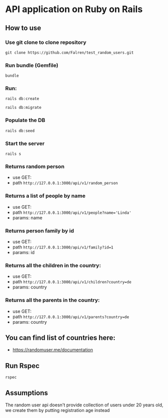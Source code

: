 # API application on Ruby on Rails

## How to use

### Use git clone to clone repository

`git clone https://github.com/Falren/test_random_users.git`

### Run bundle (Gemfile)
  
`bundle`

### Run:
  
`rails db:create`

`rails db:migrate`

### Populate the DB
`rails db:seed`

### Start the server

`rails s`

### Returns random person
* use GET:
* path `http://127.0.0.1:3000/api/v1/random_person`

### Returns a list of people by name
* use GET:
* path `http://127.0.0.1:3000/api/v1/people?name='Linda'`
* params: name
  
### Returns person family by id
* use GET:
* path `http://127.0.0.1:3000/api/v1/family?id=1`
* params: id


### Returns all the children in the country:
* use GET:
* path `http://127.0.0.1:3000/api/v1/children?country=de`
* params: country

### Returns all the parents in the country:
* use GET:
* path `http://127.0.0.1:3000/api/v1/parents?country=de`
* params: country

## You can find list of countries here:
* https://randomuser.me/documentation

## Run Rspec

`rspec`

## Assumptions

The random user api doesn't provide collection of users under 20 years old, we create them by putting registration age instead
